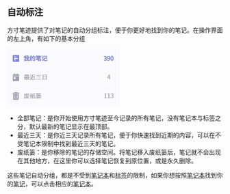 ## 自动标注

方寸笔迹提供了对笔记的自动分组标注，便于你更好地找到你的笔记。在操作界面的左上角，有如下的基本分组

![auto](./assets/auto.png)

- 全部笔记：是你开始使用方寸笔迹至今记录的所有笔记，没有笔记本与标签之分，默认最新的笔记显示在最顶部。
- 最近三天：是你近三天记录所有笔记，便于你快速找到近期的内容，可以在不受笔记本限制中找到最近三天的笔记。
- 废纸篓：是你移除的笔记的存储空间。将笔记移入废纸篓后，笔记就不会出现在其他地方，在这里你可以选择笔记恢复到原位置，或是永久删除。

这些笔记自动分组，都是不受到[笔记本](./collection.md)和[标签](./tag.md)的限制，如果你想按照[笔记本](./collection.md)找到你的[笔记](./note.md)，可以点击相应的[笔记本]((./collection.md))。

